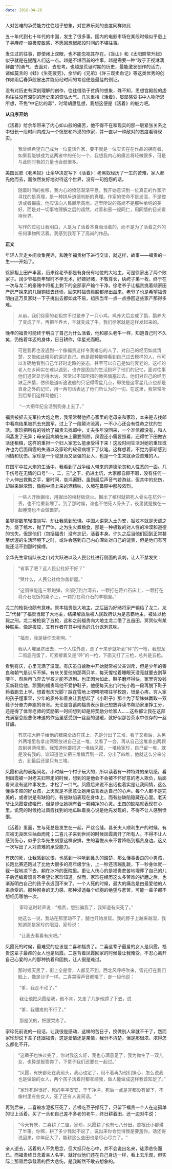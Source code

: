 ```yaml
---
date: 2018-04-26 
---
```




人对苦难的承受能力往往超乎想象，对世界乐观的态度同样如此

<!--more-->



五十年代到七十年代的中国，发生了很多事。国内的电影市场在某段时候似乎患上了寻麻疹一般极度敏感，不愿回想起那段时间的不堪往事。

发生过的往事，即使闭上双眼，也不能忽视其存在。《盲山》和《太阳照常升起》似乎就是在提醒人们这一点。越是不堪回首的往事，越是需要一种“敢于正视淋漓鲜血”的勇气，去面对，去思考。也越是荒诞时期的历史，最能激发创作的活力。诸如莫言的《蛙》《生死疲劳》，余华的《兄弟》《许三观卖血记》等这类优秀的创作如雨后春笋般冒出并能历经时间的考验便是最佳的例证。

没有对历史有深刻理解的创作，往往借助于贫瘠的想象，殊不知，思想宫殿般的虚构往往没有深刻的历史来的恢弘大气。几次重拾《活着》，屡屡感受书中人物所思所想，不免“中记忆的毒”，时常胡思乱想，我想这便是《活着》的魅力吧。



**从自序开始**

《活着》给余华带来了内心如山般的痛苦，他不得不在和现实的那一层紧张关系之中很长一段时间内成为一个愤怒和冷漠的作家，并一直以一种敌对的态度看待现实。

> 我曾经希望自己成为一位童话作家，要不就是一位实实在在作品的拥有者，如果我能够成为这两者中的任何一个，我想我内心的痛苦将轻微很多，可是与此同时我的力量也会弱很多。



美国民歌《老黑奴》让余华决定写下《活着》：老黑奴经历了一生的苦难，家人都先他而去，而依然友好地对待这个世界，没有一句抱怨的话。

>随着时间的推移，我内心的愤怒渐渐平息，我开始意识到一位真正的作家所寻找的是真理，是一种排斥道德判断的真理。作家的使命不是发泄，不是控诉或者揭露，他应该向人民展示高尚。这里所说的高尚不是那种单纯的美好，而是对一切事物理解之后的超然，对善和恶一视同仁，用同情的目光看待世界。
>
>写作的过程让我明白，人是为了活着本身而活着的，而不是为了活着之外的任何事物所活着。我感到我写下了高尚的作品。



**正文**

年轻人奔走乡间收集民谣，和晚年福贵树下进行交谈，就这样，故事——福贵的一生——开始了。  

徐家祖上田产丰富，历来徐老爷都是有身份有地位的大地主，可是徐家出了两个败家子。阔少爷福贵年轻时不学无术，好嫖好赌，不敬尊长，纨绔子弟一枚，终于在一次与龙二的豪赌中将祖上剩下的全部家产输个干净。徐老爷子让福贵挑着倾家田产房产换来的几担铜钱去还债，回来时福贵肩膀都渗出血来。老爷子也是希望福贵明白这万贯家财一下子挑出去都如此不易，祖宗当年一点一点挣回这些家产那得多难。

>从前，我们徐家的老祖宗不过是养了一只小鸡，鸡养大后变成了鹅，鹅养大了变成了羊，再把羊养大，羊就变成了牛。我们徐家就是这样发起来的。



晚年的福贵可能终于明白了自己为什么活着，他和那头老牛一样，知道自己时不久矣，仍拖着年迈的身体，日日耕作，伴星光而眠。

>可是我再也没遇到一个像福贵这样令我难忘的人了，对自己的经历如此清楚，又能如此精彩的讲述自己。他是那种能够看到自己过去模样的人，他可以准确地看到自己年轻时走路的姿态，甚至可以自己是如何衰老的。这样的老人在乡间实在难以遇到，也许是困苦的生活损坏了他们的记忆，面对往事他们通常显示得木讷，常常以不知所措的微笑塘塞过去。他们对自己的经历缺乏热情，仿佛是道听途说般的只记得零星几点，即使是这零星几点也都是自身之外的记忆，用一两句话表达了他们所认为的一切。在这里，我常常听到后辈们这样骂他们：
>
>​	“一大把年纪全活到狗身上去了。”



福贵被抓去充军拉大炮之后，我常常替他担心家里的老母亲和家珍，本来是去找郎中看病结果被抓去充国军，过上了一段颠沛流离，一不小心还会有性命之忧的生活。家珍把所有的钱给了福贵去找郎中，丈夫多年没回来，一个准信都没有，和人间蒸发了无异；母亲因病躺在床上需要照顾，凤霞还小需要照看，还得忙下田做农活还租粮，这样的重担一个妇人家怎么能承受得下来！这段时间生活对她的重压或许也为后面凤霞的失语以及家珍的软骨病埋下了伏笔。这样想着，不觉为家珍感到同情和忧伤。家珍是一个聪慧而又坚强的女人，也是一个生来就承受苦难的人。

在国军中拉大炮的生活中，我看到了战争给人带来的道德沦丧和人性恶的一面。几千伤号在无情的口号“一，二，三”之下，扔进土坑，大家都自顾不暇，没有任何一个人伸出救助之手，霎时间，哀鸿遍野。虽到最后声音气若游丝，但其中的悲伤，却越来越浓烈，像胸中涌上来的酒精味，久堵在鼻腔中那般浓烈。

>一些人开始掘坟，用掘出的棺材板烧火。掘出了棺材就把死人骨头在坑外一丢，也不给重新埋了。到了那时候，谁也不怕死人骨头了，夜里就是挨在一起睡觉也不会做噩梦。

虽寥寥数笔轻描淡写，却让我感到恐惧。中国人讲究入土为安，掘坟本就是天谴之为，烧了棺木，抛了尸体，之为生火煮粮食，那是一种极致的对人性的冷漠和道德的丧失。但是他们（包括福贵）没有忘记，活着本身。许久之后当他们回到正常甚至优渥的生活环境下之时，或许会感到自己内心深处对自己的谴责，但是他们有可能还活不到那时候哩。



余华先生常借队长之口对大跃进以及人民公社进行侧面的讽刺，让人不禁发笑：

>“省事了吧？这人民公社好不好？”  
>
>“哭什么，人民公社给你盖新屋。”  
>
>“这钢铁能造三颗炮弹，全部打到台湾去，一颗打在蒋介石床上，一颗打在蒋介石吃饭的桌子上，一颗打在蒋介石的羊棚里。”



龙二的枪毙也颇有意味。原本福贵是大地主，之后因为好赌将家产输给了龙二，龙二“代替”了福贵当起了大地主，结果解放后被人民政府认为是恶霸地主，被处以枪毙之刑。龙二被枪毙了五枪，这和之前福贵向大地主龙二借了五亩田，冥冥似有某种联系。像是报应，又有作者在其中增添的几分讽刺意味。

> "福贵，我是替你去死啊。"  
>
> 我从人堆里挤出去，一个人往外走，走了十来步就听到“砰”的一枪，我想龙二彻底完蛋了，可紧接着又是“砰”的一枪，下面又打了三枪，总共是五枪。



看到有庆，心里充满了温暖。有庆虽自娘胎中开始就常被父亲训斥，但是少年的善良和朝气是训斥不掉。有庆关爱他的那两只羊，每天惺忪着睡眼天没亮就要去割草喂羊，然后再飞奔去学校才能不迟到。也正因为如此，鞋子磨坏得快，家里穷没钱买新鞋给他，顽固的福贵骂他不爱护鞋子，他便每天出门时先小跑一段再脱下鞋子拎着跑去上学。想着有庆光脚丫踩在雪地上吧嗒吧嗒往学校跑，很是心疼。穷人家的孩子懂事早，少年的质朴和善良让我想起了《小鞋子》那个为了帮妹妹赢取一双鞋子分奋力奔跑的哥哥。无论是含蓄向福贵表示自己想放弃读书帮助家里挣工分，还是得了体育老师的奖励第一时间想到却是将奖励分给家人……这些都让我在这部充满窒息般悲伤味道的作品里感受到一丝丝的温暖，就好似那苦茶水中仅存的一丝甘甜。

>有庆把大胖子给他的糖果全放在床上，先是分出了三堆，看了又看后，从另外两堆里各拿出两颗放进自己这一堆，又看了一会，再从自己这堆拿出两颗放到另两堆里。我知道他要把这一堆给凤霞，一堆给家珍，自己留一堆，就是没有我的。谁知道他又把三堆糖弄到一起，分出了四堆，他就这么分来分去，到最后还是只有三堆。



凤霞和我的表姐同名，小时候一个村子玩大的，所以读着有一种特殊的亲切感。看到凤霞被一对老夫妇带走的时候，想到的是他会不会被不怀好意的老人欺负，后面看来没有这种事发生，才松了一口气。凤霞后来说不出话也着实是让我同情，这么懂事孝顺的好女孩，上天就是不愿意让她用语言表达自己的心声。每个人都不是完美的，或者说是有缺陷的。有些缺陷表现在身体上，而有些缺陷隐藏在心里。老天爷让凤霞变成哑巴，但是却让她拥有着一颗纯净的心灵。王四的缺陷就表现在心里。饥荒的时候抢过凤霞找到的地瓜昧着良心说是他先发现的，不得不让人感到愤恨。

《活着》里面，生与死总是发生在一起，严丝合缝。县长夫人顺利生产的时候，有庆被无良医生抽血而死；二喜儿子来到世间的时候凤霞离开了所有人。不得不让人感到伤心，似乎余华先生刻意这样安排，生的喜悦从来不曾降临到福贵身边。这又一次写出了人对苦难的承受能力。

有庆的死，让我感到忿恨，也感到一种呛到鼻头的酸楚，那么懂事善良的小男孩，长跑比赛还跑过了比他大很多的高年级学生，上一秒还活蹦乱跳，下一秒身体就一截一截地凉下去，躺在冰冷的医院里。更让人伤心的是福贵悲苦地埋葬了自己的儿子后还编着谎言不希望让家珍知道。然而，家珍在经历这么多苦难的折磨之后，也渐渐明白自己的孩子永远回不来了。一个人死的时候，最大的痛苦是由最爱他的人来承受的。那种彻身的无力感，那种浸透每个细胞的绝望与悲苦，可能一辈子都不想经历哪怕一次。

>​	家珍这时轻声说：“福贵，您别骗我了，我知道有庆死了。”
>
>​	她这么一说，我站在那里动不了，腿也开始发软。我的脖子上越来越湿，我知道那是家珍的眼泪，家珍说：
>
>​	“让我去看看有庆吧。”



凤霞死的时候，最难受的应该是二喜和福贵了。二喜这辈子最爱的女人是凤霞，福贵这辈子最疼的女人也是凤霞。二喜背着凤霞回家的时候最让我难受，不忍心离开自己心爱的人的那种执着和固执，让人很是难过。

>​	那时候天黑了，街上全是雪，人都见不到，西北风呼呼吹来，雪花打在我们脸上，像是沙子一样。二喜哭得声音都哑了，走一段他说：
>
>​	“爹，我走不动了。”
>
>​	我让他把凤霞给我，他不肯，又走了几步他蹲了下去，说
>
>​	“爹，我腰疼的不行了。”
>
>​	那是哭的，把腰哭疼了。



家珍死前说的一段话，让我很是感动，这样的苦日子，换做别人早就不干了，然而家珍却说下辈子还跟福贵，这是爱情还是亲情，我分不清楚，但是那很浓，浓得怎么都化不开。

>​	“这辈子也快过完了，你对我这么好，我也心满意足了，我为你生了一双儿女，也算是报答你了，下辈子我们还要在一起过。”
>
>​	“凤霞，有庆都死在我前头，我心也定了，用不着再为他们操心，怎么说我也是做娘的女人，两个孩子活着时都孝顺我，做人能做成这样我该知足了。”

>​	"家珍死得很好，死的平平安安，干干净净，死后一点是非都没有留下，不像村里有些女人，死了还有人说闲话。"



再到后来，二喜被水泥板压死了，苦根吃豆子撑死了，只留下福贵一个人在这孤单的世上活着。买了一头和自己差不多老的老牛，终日耕着田，还一边对牛说：

>​	"今天有庆，二喜耕了二亩，家珍，凤霞耕了也有七八分田，苦根还小都耕了半亩。你嘛，耕了多少我就不说了，说出来你会觉得我是要羞你。话还得说回来，你年纪大了，能耕这么些田也是尽心尽力了。"



亲人逝去，活着的人不免思念，但大抵只在心中，并不会说出名来，徒添悲伤而已。而福贵终日念着亲人名字，就好似他们还在自己身边一样，看上去乐观，但实际上那背后承载着的巨大悲伤，是我断然不敢去想象的。
